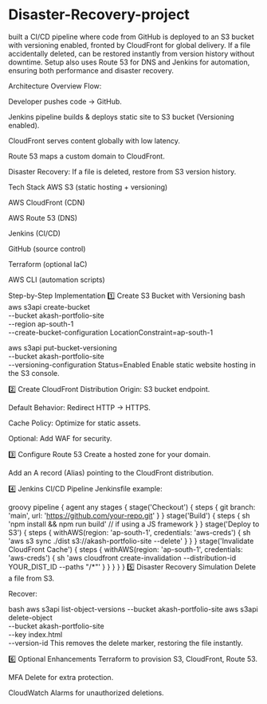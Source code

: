 # Disaster-Recovery-project
built a CI/CD pipeline where code from GitHub is deployed to an S3 bucket with versioning enabled, fronted by CloudFront for global delivery. If a file accidentally deleted, can be restored instantly from version history without downtime. Setup also uses Route 53 for DNS and Jenkins for automation, ensuring both performance and disaster recovery.


Architecture Overview
Flow:

Developer pushes code → GitHub.

Jenkins pipeline builds & deploys static site to S3 bucket (Versioning enabled).

CloudFront serves content globally with low latency.

Route 53 maps a custom domain to CloudFront.

Disaster Recovery: If a file is deleted, restore from S3 version history.

Tech Stack
AWS S3 (static hosting + versioning)

AWS CloudFront (CDN)

AWS Route 53 (DNS)

Jenkins (CI/CD)

GitHub (source control)

Terraform (optional IaC)

AWS CLI (automation scripts)

Step-by-Step Implementation
1️⃣ Create S3 Bucket with Versioning
bash
aws s3api create-bucket \
  --bucket akash-portfolio-site \
  --region ap-south-1 \
  --create-bucket-configuration LocationConstraint=ap-south-1

aws s3api put-bucket-versioning \
  --bucket akash-portfolio-site \
  --versioning-configuration Status=Enabled
Enable static website hosting in the S3 console.

2️⃣ Create CloudFront Distribution
Origin: S3 bucket endpoint.

Default Behavior: Redirect HTTP → HTTPS.

Cache Policy: Optimize for static assets.

Optional: Add WAF for security.

3️⃣ Configure Route 53
Create a hosted zone for your domain.

Add an A record (Alias) pointing to the CloudFront distribution.

4️⃣ Jenkins CI/CD Pipeline
Jenkinsfile example:

groovy
pipeline {
    agent any
    stages {
        stage('Checkout') {
            steps {
                git branch: 'main', url: 'https://github.com/your-repo.git'
            }
        }
        stage('Build') {
            steps {
                sh 'npm install && npm run build' // if using a JS framework
            }
        }
        stage('Deploy to S3') {
            steps {
                withAWS(region: 'ap-south-1', credentials: 'aws-creds') {
                    sh 'aws s3 sync ./dist s3://akash-portfolio-site --delete'
                }
            }
        }
        stage('Invalidate CloudFront Cache') {
            steps {
                withAWS(region: 'ap-south-1', credentials: 'aws-creds') {
                    sh 'aws cloudfront create-invalidation --distribution-id YOUR_DIST_ID --paths "/*"'
                }
            }
        }
    }
}
5️⃣ Disaster Recovery Simulation
Delete a file from S3.

Recover:

bash
aws s3api list-object-versions --bucket akash-portfolio-site
aws s3api delete-object \
  --bucket akash-portfolio-site \
  --key index.html \
  --version-id <DeleteMarkerVersionId>
This removes the delete marker, restoring the file instantly.

6️⃣ Optional Enhancements
Terraform to provision S3, CloudFront, Route 53.

MFA Delete for extra protection.

CloudWatch Alarms for unauthorized deletions.
